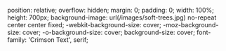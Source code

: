 <style>
body {
        background-image: url("../images/soft-trees.jpg");
} 
</style>

position: relative;
  overflow: hidden;
  margin: 0;
  padding: 0;
  width: 100%;
  height: 700px;
  background-image: url(/images/soft-trees.jpg) no-repeat center center fixed;
    -webkit-background-size: cover;
    -moz-background-size: cover;
    -o-background-size: cover;
    background-size: cover;
  font-family: 'Crimson Text', serif;

